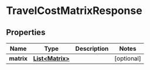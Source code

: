 

# TravelCostMatrixResponse


## Properties

Name | Type | Description | Notes
------------ | ------------- | ------------- | -------------
**matrix** | [**List&lt;Matrix&gt;**](Matrix.md) |  |  [optional]



